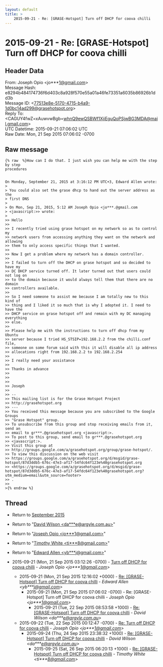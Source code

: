 ```yaml
---
layout: default
title: >
    2015-09-21 - Re: [GRASE-Hotspot] Turn off DHCP for coova chilli
---
```


# 2015-09-21 - Re: [GRASE-Hotspot] Turn off DHCP for coova chilli

## Header Data

From: Joseph Opio \<jo***1@gmail.com\><br>
Message Hash: e8294b484174736f6d403c8a928f570e55a01a46fe73351a6035b86926b1dd3b<br>
Message ID: \<77513e8e-5170-4715-b4a9-1d0bc14ad299@grasehotspot.org\><br>
Reply To: \<CAGUY4fwZ=xAuwvwBgb=whnQ9ewQSBWf1XjiEguQoPSjwBG3MDA@mail.gmail.com\><br>
UTC Datetime: 2015-09-21 07:06:02 UTC<br>
Raw Date: Mon, 21 Sep 2015 07:06:02 -0700<br>

## Raw message

```
{% raw  %}How can I do that. I just wish you can help me with the step by step 
procedures


On Monday, September 21, 2015 at 3:16:12 PM UTC+3, Edward Allen wrote:
>
> You could also set the grase dhcp to hand out the server address as the 
> first DNS
>
> On Mon, Sep 21, 2015, 5:12 AM Joseph Opio <jo***.@gmail.com 
> <javascript:>> wrote:
>
>> Hello
>>
>> I recently tried using grase hotspot on my network so as to control my 
>> network users from accessing anything they want on the network and allowing 
>> them to only access specific things that I wanted.
>>
>> Now I get a problem where my network has a domain controller.
>>
>> I failed to turn off the DHCP on grase hotspot and so decided to have my 
>> DC DHCP service turned off. It later turned out that users could not log on 
>> to the domain because it would always tell them that there are no domain 
>> controllers available.
>>
>> So I need someone to assist me because I am totally new to this kind of 
>> thing and I liked it so much that is why I adopted it. I need to have the 
>> DHCP service on grase hotspot off and remain with my DC managing everything 
>> else.
>>
>> Please help me with the instructions to turn off dhcp from my Ubuntu 
>> server because I tried HS_STSIP=192.168.2.2 from the chilli.conf file, 
>> someone on some forum said with this it will disable all ip address 
>> allocations right from 192.168.2.2 to 192.168.2.254
>>
>> I really need your assistance 
>>
>> Thanks in advance
>>
>>  
>>
>> Joseph
>>
>> -- 
>> This mailing list is for the Grase Hotspot Project 
>> http://grasehotspot.org
>> --- 
>> You received this message because you are subscribed to the Google Groups 
>> "Grase Hotspot" group.
>> To unsubscribe from this group and stop receiving emails from it, send an 
>> email to gr***.@grasehotspot.org <javascript:>.
>> To post to this group, send email to gr***.@grasehotspot.org 
>> <javascript:>.
>> Visit this group at 
>> http://groups.google.com/a/grasehotspot.org/group/grase-hotspot/.
>> To view this discussion on the web visit 
>> https://groups.google.com/a/grasehotspot.org/d/msgid/grase-hotspot/87d3ddb5-676c-47e3-af17-54fdc64f123e%40grasehotspot.org 
>> <https://groups.google.com/a/grasehotspot.org/d/msgid/grase-hotspot/87d3ddb5-676c-47e3-af17-54fdc64f123e%40grasehotspot.org?utm_medium=email&utm_source=footer>
>> .
>>
>{% endraw %}
```

## Thread

+ Return to [September 2015](/archive/2015/09)

+ Return to "[David Wilson <da***e<span>@</span>argyle.com.au>](/authors/da___e_at_argyle_com_au)"
+ Return to "[Joseph Opio <jo***1<span>@</span>gmail.com>](/authors/jo___1_at_gmail_com)"
+ Return to "[Timothy White <ti***8<span>@</span>gmail.com>](/authors/ti___8_at_gmail_com)"
+ Return to "[Edward Allen <yb***j<span>@</span>gmail.com>](/authors/yb___j_at_gmail_com)"

+ 2015-09-21 (Mon, 21 Sep 2015 03:12:26 -0700) - [Turn off DHCP for coova chilli](/archive/2015/09/0fce5059c9c3755e8669a1d48d234a1873fbcc872a0a2e64368f7047363642f7) - _Joseph Opio \<jo***1@gmail.com\>_
  + 2015-09-21 (Mon, 21 Sep 2015 12:16:02 +0000) - [Re: [GRASE-Hotspot] Turn off DHCP for coova chilli](/archive/2015/09/c07b4ed63d9edc52a3c623a15ef2d3a888d1fe6f6a68459e09294c95ba835a32) - _Edward Allen \<yb***j@gmail.com\>_
    + 2015-09-21 (Mon, 21 Sep 2015 07:06:02 -0700) - Re: [GRASE-Hotspot] Turn off DHCP for coova chilli - _Joseph Opio \<jo***1@gmail.com\>_
      + 2015-09-21 (Tue, 22 Sep 2015 08:53:58 +1000) - [Re: [GRASE-Hotspot] Turn off DHCP for coova chilli](/archive/2015/09/be633a37421bfde35c2e8c22db9a2174456b6301026877251f9399acbf31f1cc) - _David Wilson \<da***e@argyle.com.au\>_
  + 2015-09-22 (Tue, 22 Sep 2015 00:12:47 -0700) - [Re: Turn off DHCP for coova chilli](/archive/2015/09/153241002f33ced1ac9da61f7702cbb48d1dfea4e16579c46c4f8386241fe423) - _Joseph Opio \<jo***1@gmail.com\>_
    + 2015-09-24 (Thu, 24 Sep 2015 23:38:32 +1000) - [Re: [GRASE-Hotspot] Turn off DHCP for coova chilli](/archive/2015/09/a502d02f37428e8bd1b9463d5d53a5daac83669016e35ff3831c939e45384c3a) - _David Wilson \<da***e@argyle.com.au\>_
      + 2015-09-25 (Sat, 26 Sep 2015 06:20:13 +1000) - [Re: [GRASE-Hotspot] Turn off DHCP for coova chilli](/archive/2015/09/0690300de72d610f4047c701d4ccb20b4a982a30755e3820ba2259ca446a2eee) - _Timothy White \<ti***8@gmail.com\>_

